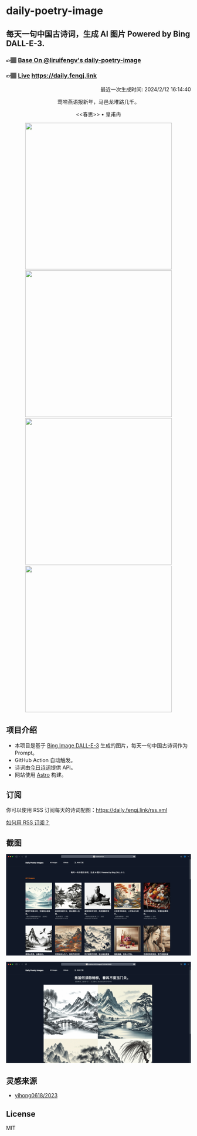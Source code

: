 
# daily-poetry-image

## 每天一句中国古诗词，生成 AI 图片 Powered by Bing DALL-E-3.

### 👉🏽 [Base On @liruifengv's daily-poetry-image](https://github.com/liruifengv/daily-poetry-image)

### 👉🏽 [Live](https://daily.fengj.link) https://daily.fengj.link

<p align="right">
  最近一次生成时间: 2024/2/12 16:14:40
</p>
<p align="center">
莺啼燕语报新年，马邑龙堆路几千。
</p>
<p align="center">
<<春思>> • 皇甫冉
</p>
<p align="center">
<img src="https://tse1.mm.bing.net/th/id/OIG2.ZJxCiTjVFy18LqPPujTM" height="400" width="400" />
<img src="https://tse3.mm.bing.net/th/id/OIG2.ogmTtaDsySohKfebjHha" height="400" width="400" />
<img src="https://tse1.mm.bing.net/th/id/OIG2.iLvtjI7qRxlievp3shG6" height="400" width="400" />
<img src="https://tse4.mm.bing.net/th/id/OIG2.0tS0jQk_NqeQYSQ4HgKh" height="400" width="400" />
</p>

## 项目介绍

-   本项目是基于 [Bing Image DALL-E-3](https://www.bing.com/images/create) 生成的图片，每天一句中国古诗词作为 Prompt。
-   GitHub Action 自动触发。
-   诗词由[今日诗词](https://www.jinrishici.com/)提供 API。
-   网站使用 [Astro](https://astro.build) 构建。

## 订阅

你可以使用 RSS 订阅每天的诗词配图：https://daily.fengj.link/rss.xml

[如何用 RSS 订阅？](https://zhuanlan.zhihu.com/p/55026716)

## 截图

![图片列表](./screenshots/Snipaste_2023-12-28_21-00-26.png)

![图片详情](./screenshots/Snipaste_2023-12-28_21-00-53.png)

## 灵感来源

-   [yihong0618/2023](https://github.com/yihong0618/2023)

## License

MIT
